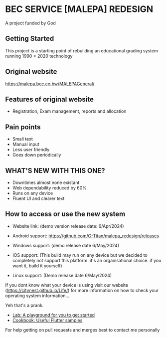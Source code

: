 # BEC SERVICE [MALEPA] REDESIGN

A project funded by God

## Getting Started

This project is a starting point of rebuilding an educational grading system running 1990 < 2020 technology

## Original website
https://malepa.bec.co.bw/MALEPAGeneral/

## Features of original website
- Registration, Exam management, reports and allocation

## Pain points
 - Small text
 - Manual input
 - Less user friendly
 - Goes down periodically

## WHAT'S NEW WITH THIS ONE?
 - Downtimes almost none existant
 - Web dependability reduced by 60%
 - Runs on any device
 - Fluent UI and clearer text

## How to access or use the new system
 - Website link: (demo version release date: 6/Apr/2024)

 - Android support: https://github.com/G-Titan/malepa_redesign/releases

 - Windows support: (demo release date 6/May/2024)

 - IOS support: (This build may run on any device but we decided to completely not support this platform. it's an organisational choice. if you want it, build it yourself)

 - Linux support: (Demo release date 6/May/2024)

If you dont know what your device is using visit our website (https://citynest.github.io/Life/) for more information on how to check your operating system information.... 

Yeh that's a prank.

- [Lab: A playground for you to get started](https://docs.flutter.dev/get-started/codelab)
- [Cookbook: Useful Flutter samples](https://docs.flutter.dev/cookbook)

For help getting on pull requests and merges best to contact me personally